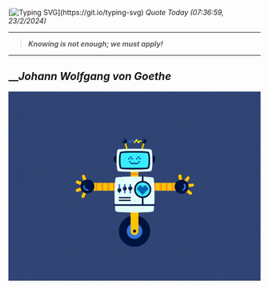 [![Typing SVG](https://readme-typing-svg.herokuapp.com?font=Press+Start+2P&color=C2F784&size=35&width=900&height=100&lines=Hello+World%2C+I'm+Hung+!)](https://git.io/typing-svg) 
_Quote Today (07:36:59, 23/2/2024)_
___
>**_Knowing is not enough; we must apply!_**
___

## __**_Johann Wolfgang von Goethe_**

![RobotDance](src/assets/images/robot-dancing-dribble.gif?style=center)
